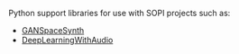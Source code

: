 Python support libraries for use with SOPI projects such as:

- [GANSpaceSynth](https://github.com/SopiMlab/GANSpaceSynth)
- [DeepLearningWithAudio](https://github.com/SopiMlab/DeepLearningWithAudio)
